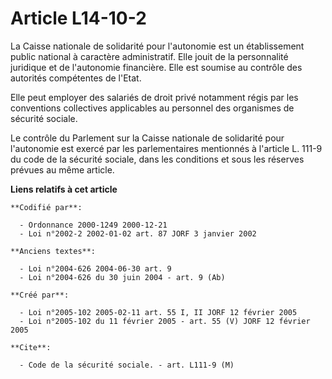 # Article L14-10-2

La Caisse nationale de solidarité pour l'autonomie est un établissement public national à caractère administratif. Elle jouit
de la personnalité juridique et de l'autonomie financière. Elle est soumise au contrôle des autorités compétentes de l'Etat.

Elle peut employer des salariés de droit privé notamment régis par les conventions collectives applicables au personnel des
organismes de sécurité sociale.

Le contrôle du Parlement sur la Caisse nationale de solidarité pour l'autonomie est exercé par les parlementaires mentionnés
à l'article L. 111-9 du code de la sécurité sociale, dans les conditions et sous les réserves prévues au même article.

**Liens relatifs à cet article**

	**Codifié par**:

	  - Ordonnance 2000-1249 2000-12-21
	  - Loi n°2002-2 2002-01-02 art. 87 JORF 3 janvier 2002

	**Anciens textes**:

	  - Loi n°2004-626 2004-06-30 art. 9
	  - Loi n°2004-626 du 30 juin 2004 - art. 9 (Ab)

	**Créé par**:

	  - Loi n°2005-102 2005-02-11 art. 55 I, II JORF 12 février 2005
	  - Loi n°2005-102 du 11 février 2005 - art. 55 (V) JORF 12 février 2005

	**Cite**:

	  - Code de la sécurité sociale. - art. L111-9 (M)
